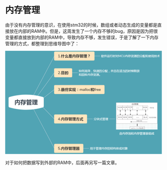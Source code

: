 # 内存管理

由于没有内存管理的意识，在使用stm32的时候，数组或者动态生成的变量都是直接放在内部的RAM中。但是，这周发生了一个内存不够的bug，原因是因为把很变量都直接放到内部的RAM中，导致内存不够，发生错误，于是了解了一下内存管理的方式，都整理到思维导图中了：

![](images/s_1.png)

对于如何把数据写到外部的RAM中，后面再另写一篇文章。